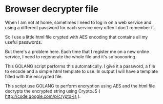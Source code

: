 Browser decrypter file
=================================

When I am not at home, sometimes I need to log in on a web service and using a different password for each service very often I don't remember it.

So I use a little html file crypted with AES encoding that contains all my useful passwords.

But there's a problem here. Each time that I register me on a new online service, I need to regenerate the whole file and it's so booooring.

This GOLANG script performs this automatically. I give it a password, a file to encode and a simple html template to use. In output I will have a template filled with the encrypted file.

This script use GOLANG to perform encryption using AES and the html file decrypts the encrypted string using CryptoJS ( http://code.google.com/p/crypto-js ).
